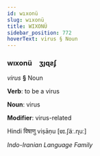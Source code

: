 ```yaml
---
id: wıxonü
slug: wıxonü
title: WIXONÜ
sidebar_position: 772
hoverText: virus § Noun
---
```


### wıxonü&emsp;<span kind="abugida">ʒȷɋƨʄ</span>

*virus* **§** Noun

**Verb**: to be a virus

**Noun**: virus

**Modifier**: virus-related

Hindi विषाणु viṣāṇu [ʋɪ.ʃäː.ɳuː]

*Indo-Iranian Language Family*